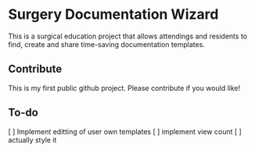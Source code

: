 # Surgery Documentation Wizard

This is a surgical education project that allows attendings and residents to find, create and share time-saving documentation templates.

## Contribute

This is my first public github project. Please contribute if you would like!

## To-do
[ ] Implement editting of user own templates
[ ] implement view count
[ ] actually style it
